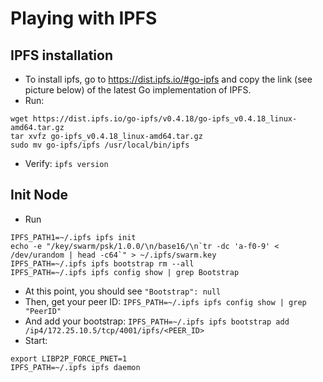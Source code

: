 # Playing with IPFS

## IPFS installation
- To install ipfs, go to https://dist.ipfs.io/#go-ipfs and copy the link (see picture below) of the latest Go implementation of IPFS. 
- Run: 
```
wget https://dist.ipfs.io/go-ipfs/v0.4.18/go-ipfs_v0.4.18_linux-amd64.tar.gz
tar xvfz go-ipfs_v0.4.18_linux-amd64.tar.gz
sudo mv go-ipfs/ipfs /usr/local/bin/ipfs
```
- Verify: `ipfs version`

## Init Node
- Run
```
IPFS_PATH1=~/.ipfs ipfs init
echo -e "/key/swarm/psk/1.0.0/\n/base16/\n`tr -dc 'a-f0-9' < /dev/urandom | head -c64`" > ~/.ipfs/swarm.key
IPFS_PATH=~/.ipfs ipfs bootstrap rm --all
IPFS_PATH=~/.ipfs ipfs config show | grep Bootstrap

```
- At this point, you should see `"Bootstrap": null`
- Then, get your peer ID: `IPFS_PATH=~/.ipfs ipfs config show | grep "PeerID"`
- And add your bootstrap: `IPFS_PATH=~/.ipfs ipfs bootstrap add /ip4/172.25.10.5/tcp/4001/ipfs/<PEER_ID>`
- Start: 
```
export LIBP2P_FORCE_PNET=1
IPFS_PATH=~/.ipfs ipfs daemon
```

